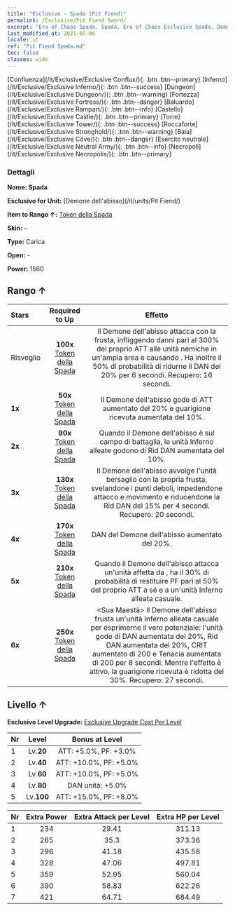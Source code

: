 ```yaml
---
title: "Esclusivo - Spada (Pit Fiend)"
permalink: /Exclusive/Pit Fiend Sword/
excerpt: "Era of Chaos Spada. Spada. Era of Chaos Esclusivo Spada. Demone dell'abisso Esclusivo."
last_modified_at: 2021-07-06
locale: it
ref: "Pit Fiend Spada.md"
toc: false
classes: wide
---
```

 [Confluenza](/it/Exclusive/Exclusive Conflux/){: .btn .btn--primary} [Inferno](/it/Exclusive/Exclusive Inferno/){: .btn .btn--success} [Dungeon](/it/Exclusive/Exclusive Dungeon/){: .btn .btn--warning} [Fortezza](/it/Exclusive/Exclusive Fortress/){: .btn .btn--danger} [Baluardo](/it/Exclusive/Exclusive Rampart/){: .btn .btn--info} [Castello](/it/Exclusive/Exclusive Castle/){: .btn .btn--primary} [Torre](/it/Exclusive/Exclusive Tower/){: .btn .btn--success} [Roccaforte](/it/Exclusive/Exclusive Stronghold/){: .btn .btn--warning} [Baia](/it/Exclusive/Exclusive Cove/){: .btn .btn--danger} [Esercito neutrale](/it/Exclusive/Exclusive Neutral Army/){: .btn .btn--info} [Necropoli](/it/Exclusive/Exclusive Necropolis/){: .btn .btn--primary} 

### Dettagli
 **Nome: Spada** 

 **Esclusivo for Unit:** [Demone dell'abisso](/it/units/Pit Fiend/) 

 **Item to Rango ↑:** [Token della Spada](/ItemsIT/con_912/)

 **Skin:** -

 **Type:** Carica

 **Open:** -

 **Power:** 1560

## Rango ↑

  |     Stars    |  Required to Up | Effetto |
  |:-------------|:---------------:|:---------------:|
  |  Risveglio  | **100x** [Token della Spada](/ItemsIT/con_912/) | <Sferzata> Il Demone dell'abisso attacca con la frusta, infliggendo danni pari al 300% del proprio ATT alle unità nemiche in un'ampia area e causando <Sanguinamento>. Ha inoltre il 50% di probabilità di ridurne il DAN del 20% per 6 secondi. Recupero: 16 secondi. |
  | **1x** <i class="fas fa-star"/> | **50x** [Token della Spada](/ItemsIT/con_912/) | Il Demone dell'abisso gode di ATT aumentato del 20% e guarigione ricevuta aumentata del 10%. |
  | **2x** <i class="fas fa-star"/> | **90x** [Token della Spada](/ItemsIT/con_912/) | Quando il Demone dell'abisso è sul campo di battaglia, le unità Inferno alleate godono di Rid DAN aumentata del 10%. |
  | **3x** <i class="fas fa-star"/> | **130x** [Token della Spada](/ItemsIT/con_912/) | <Vincolo infernale> Il Demone dell'abisso avvolge l'unità bersaglio con la propria frusta, svelandone i punti deboli, impedendone attacco e movimento e riducendone la Rid DAN del 15% per 4 secondi. Recupero: 20 secondi. |
  | **4x** <i class="fas fa-star"/> | **170x** [Token della Spada](/ItemsIT/con_912/) | DAN del Demone dell'abisso aumentato del 20%. |
  | **5x** <i class="fas fa-star"/> | **210x** [Token della Spada](/ItemsIT/con_912/) | Quando il Demone dell'abisso attacca un'unità affetta da <Sanguinamento>, ha il 30% di probabilità di restituire PF pari al 50% del proprio ATT a sé e a un'unità Inferno alleata casuale. |
  | **6x** <i class="fas fa-star"/> | **250x** [Token della Spada](/ItemsIT/con_912/) | <Sua Maestà> Il Demone dell'abisso frusta un'unità Inferno alleata casuale per esprimerne il vero potenziale: l'unità gode di DAN aumentata del 20%, Rid DAN aumentata del 20%, CRIT aumentato di 200 e Tenacia aumentata di 200 per 8 secondi. Mentre l'effetto è attivo, la guarigione ricevuta è ridotta del 30%. Recupero: 27 secondi. |


## Livello ↑
 **Esclusivo Level Upgrade:** [Exclusive Upgrade Cost Per Level](/Exclusive/ExclusiveUpgradeCostPerLevel/)

  |  Nr  |   Level  | Bonus at Level |
  |:-----|:--------:|:--------------:|
  | 1 | Lv.**20** | ATT: +5.0%, PF: +3.0% |
  | 2 | Lv.**40** | ATT: +10.0%, PF: +5.0% |
  | 3 | Lv.**60** | ATT: +10.0%, PF: +5.0% |
  | 4 | Lv.**80** | DAN unità: +5.0% |
  | 5 | Lv.**100** | ATT: +15.0%, PF: +8.0% |


  |  Nr  |  Extra Power | Extra Attack per Level | Extra HP per Level |
  |:-----|:--------:|:--------:|:--------:|
  | 1 | 234 | 29.41 | 311.13 |
  | 2 | 265 | 35.3 | 373.36 |
  | 3 | 296 | 41.18 | 435.58 |
  | 4 | 328 | 47.06 | 497.81 |
  | 5 | 359 | 52.95 | 560.04 |
  | 6 | 390 | 58.83 | 622.26 |
  | 7 | 421 | 64.71 | 684.49 |


